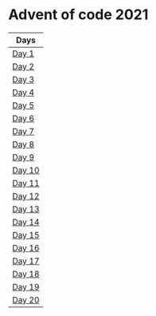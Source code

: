 # Advent of code 2021

| Days                                  |
|---------------------------------------|
| [Day 1](src/main/kotlin/days/Day1.kt) |
| [Day 2](src/main/kotlin/days/Day1.kt) |
| [Day 3](src/main/kotlin/days/Day1.kt) |
| [Day 4](src/main/kotlin/days/Day1.kt) |
| [Day 5](src/main/kotlin/days/Day5.kt) |
| [Day 6](src/main/kotlin/days/Day6.kt) |
| [Day 7](src/main/kotlin/days/Day7.kt) |
| [Day 8](src/main/kotlin/days/Day8.kt) |
| [Day 9](src/main/kotlin/days/Day9.kt) |
| [Day 10](src/main/kotlin/days/Day10.kt) |
| [Day 11](src/main/kotlin/days/Day11.kt) |
| [Day 12](src/main/kotlin/days/Day12.kt) |
| [Day 13](src/main/kotlin/days/Day13.kt) |
| [Day 14](src/main/kotlin/days/Day14.kt) |
| [Day 15](src/main/kotlin/days/Day15.kt) |
| [Day 16](src/main/kotlin/days/Day16.kt) |
| [Day 17](src/main/kotlin/days/Day17.kt) |
| [Day 18](src/main/kotlin/days/Day18.kt) |
| [Day 19](src/main/kotlin/days/Day19.kt) |
| [Day 20](src/main/kotlin/days/Day20.kt) |